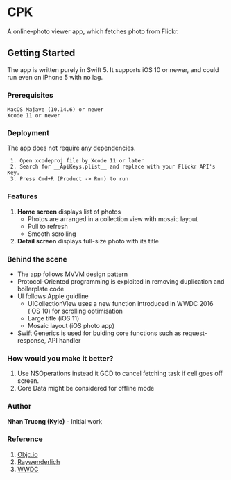# CPK
A online-photo viewer app, which fetches photo from Flickr. 

## Getting Started

The app is written purely in Swift 5. It supports iOS 10 or newer, and could run even on iPhone 5 with no lag. 


### Prerequisites

```
MacOS Majave (10.14.6) or newer
Xcode 11 or newer
```

### Deployment

The app does not require any dependencies.
```
 1. Open xcodeproj file by Xcode 11 or later
 2. Search for __ApiKeys.plist__ and replace with your Flickr API's Key.
 3. Press Cmd+R (Product -> Run) to run
```

### Features
1. __Home screen__ displays list of photos
   - Photos are arranged in a collection view with mosaic layout
   - Pull to refresh
   - Smooth scrolling 
2. __Detail screen__ displays full-size photo with its title

### Behind the scene
- The app follows MVVM design pattern
- Protocol-Oriented programming is exploited in removing duplication and boilerplate code
- UI follows Apple guidline
  - UICollectionView uses a new function introduced in WWDC 2016 (iOS 10) for scrolling optimisation
  - Large title (iOS 11)
  - Mosaic layout (iOS photo app)
- Swift Generics is used for buiding core functions such as request-response, API handler

### How would you make it better?
1. Use NSOperations instead it GCD to cancel fetching task if cell goes off screen.
2. Core Data might be considered for offline mode

### Author
__Nhan Truong (Kyle)__ - Initial work

### Reference
1. [Objc.io](https://www.objc.io)
2. [Raywenderlich](https://www.raywenderlich.com/)
3. [WWDC](https://developer.apple.com/videos/design/)